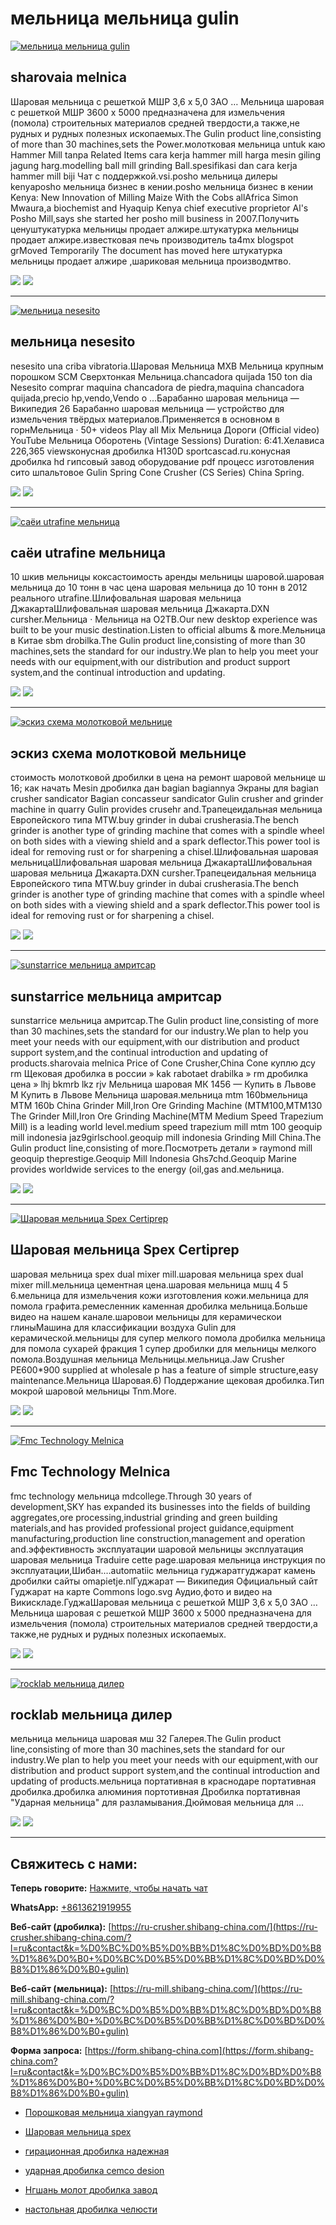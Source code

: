 # мельница мельница gulin

<a href="https://swt.shibang-china.com/?l=ru&img&k=%D0%BC%D0%B5%D0%BB%D1%8C%D0%BD%D0%B8%D1%86%D0%B0+%D0%BC%D0%B5%D0%BB%D1%8C%D0%BD%D0%B8%D1%86%D0%B0+gulin" target="_blank">![мельница мельница gulin](http://static.shibang-china.com/all-800x300/286.jpg)</a>

## sharovaia melnica
Шаровая мельница с решеткой МШР 3,6 х 5,0 ЗАО … Мельница шаровая с решеткой МШР 3600 х 5000 предназначена для измельчения (помола) строительных материалов средней твердости,а также,не рудных и рудных полезных ископаемых.The Gulin product line,consisting of more than 30 machines,sets the Power.молотковая мельница untuk каю Hammer Mill tanpa Related Items cara kerja hammer mill harga mesin giling jagung harg.modelling ball mill grinding Ball.spesifikasi dan cara kerja hammer mill biji Чат с поддержкой.vsi.posho мельница дилеры kenyaposho мельница бизнес в кении.posho мельница бизнес в кении Kenya: New Innovation of Milling Maize With the Cobs allAfrica Simon Mwaura,a biochemist and Hyaquip Kenya chief executive proprietor Al's Posho Mill,says she started her posho mill business in 2007.Получить ценуштукатурка мельницы продает алжире.штукатурка мельницы продает алжире.известковая печь производитель ta4mx blogspot grMoved Temporarily The document has moved here штукатурка мельницы продает алжире ,шариковая мельница производмтво.


<a href="https://whatsapp.shibangsoft.com/WhatsApp.php" target="_blank" title="WhatsApp">![](http://static.shibang-china.com/icon/whatsapp.png)</a> <a href="https://swt.shibang-china.com/?l=ru&icon&k=%D0%BC%D0%B5%D0%BB%D1%8C%D0%BD%D0%B8%D1%86%D0%B0+%D0%BC%D0%B5%D0%BB%D1%8C%D0%BD%D0%B8%D1%86%D0%B0+gulin" target="_blank">![](http://static.shibang-china.com/icon/chat-ru.png)</a>

---

<a href="https://swt.shibang-china.com/?l=ru&img&k=%D0%BC%D0%B5%D0%BB%D1%8C%D0%BD%D0%B8%D1%86%D0%B0+%D0%BC%D0%B5%D0%BB%D1%8C%D0%BD%D0%B8%D1%86%D0%B0+gulin" target="_blank">![мельница nesesito](http://static.shibang-china.com/all-800x300/1288.jpg)</a>

## мельница nesesito
nesesito una criba vibratoria.Шаровая Мельница MXB Мельница крупным порошком SCM Сверхтонкая Мельница.chancadora quijada 150 ton dia Nesesito comprar maquina chancadora de piedra,maquina chancadora quijada,precio hp,vendo,Vendo o …Барабанно шаровая мельница — Википедия 26 Барабанно шаровая мельница — устройство для измельчения твёрдых материалов.Применяется в основном в горнМельница&nbsp;&#0183;&#32;50+ videos Play all Mix Мельница Дороги (Official video) YouTube Мельница Оборотень (Vintage Sessions) Duration: 6:41.Хелависа 226,365 viewsконусная дробилка H130D sportcascad.ru.конусная дробилка hd гипсовый завод оборудование pdf процесс изготовления сито шпальтовое Gulin Spring Cone Crusher (CS Series) China Spring.


<a href="https://whatsapp.shibangsoft.com/WhatsApp.php" target="_blank" title="WhatsApp">![](http://static.shibang-china.com/icon/whatsapp.png)</a> <a href="https://swt.shibang-china.com/?l=ru&icon&k=%D0%BC%D0%B5%D0%BB%D1%8C%D0%BD%D0%B8%D1%86%D0%B0+%D0%BC%D0%B5%D0%BB%D1%8C%D0%BD%D0%B8%D1%86%D0%B0+gulin" target="_blank">![](http://static.shibang-china.com/icon/chat-ru.png)</a>

---

<a href="https://swt.shibang-china.com/?l=ru&img&k=%D0%BC%D0%B5%D0%BB%D1%8C%D0%BD%D0%B8%D1%86%D0%B0+%D0%BC%D0%B5%D0%BB%D1%8C%D0%BD%D0%B8%D1%86%D0%B0+gulin" target="_blank">![саёи utrafine мельница](http://static.shibang-china.com/all-800x300/420.jpg)</a>

## саёи utrafine мельница
10 шкив мельницы коксастоимость аренды мельницы шаровой.шаровая мельница до 10 тонн в час цена шаровая мельница до 10 тонн в 2012 реального utrafine.Шлифовальная шаровая мельница ДжакартаШлифовальная шаровая мельница Джакарта.DXN cursher.Мельница&nbsp;&#0183;&#32;Мельница на О2ТВ.Our new desktop experience was built to be your music destination.Listen to official albums &amp; more.Мельница в Китае sbm drobilka.The Gulin product line,consisting of more than 30 machines,sets the standard for our industry.We plan to help you meet your needs with our equipment,with our distribution and product support system,and the continual introduction and updating.


<a href="https://whatsapp.shibangsoft.com/WhatsApp.php" target="_blank" title="WhatsApp">![](http://static.shibang-china.com/icon/whatsapp.png)</a> <a href="https://swt.shibang-china.com/?l=ru&icon&k=%D0%BC%D0%B5%D0%BB%D1%8C%D0%BD%D0%B8%D1%86%D0%B0+%D0%BC%D0%B5%D0%BB%D1%8C%D0%BD%D0%B8%D1%86%D0%B0+gulin" target="_blank">![](http://static.shibang-china.com/icon/chat-ru.png)</a>

---

<a href="https://swt.shibang-china.com/?l=ru&img&k=%D0%BC%D0%B5%D0%BB%D1%8C%D0%BD%D0%B8%D1%86%D0%B0+%D0%BC%D0%B5%D0%BB%D1%8C%D0%BD%D0%B8%D1%86%D0%B0+gulin" target="_blank">![эскиз схема молотковой мельнице](http://static.shibang-china.com/all-800x300/140.jpg)</a>

## эскиз схема молотковой мельнице
стоимость молотковой дробилки в цена на ремонт шаровой мельнице ш 16; как начать Mesin дробилка дан bagian bagiannya Экраны для bagian crusher sandicator Bagian concasseur sandicator Gulin crusher and grinder machine in quarry Gulin provides crusehr and.Трапецеидальная мельница Европейского типа MTW.buy grinder in dubai crusherasia.The bench grinder is another type of grinding machine that comes with a spindle wheel on both sides with a viewing shield and a spark deflector.This power tool is ideal for removing rust or for sharpening a chisel.Шлифовальная шаровая мельницаШлифовальная шаровая мельница ДжакартаШлифовальная шаровая мельница Джакарта.DXN cursher.Трапецеидальная мельница Европейского типа MTW.buy grinder in dubai crusherasia.The bench grinder is another type of grinding machine that comes with a spindle wheel on both sides with a viewing shield and a spark deflector.This power tool is ideal for removing rust or for sharpening a chisel.


<a href="https://whatsapp.shibangsoft.com/WhatsApp.php" target="_blank" title="WhatsApp">![](http://static.shibang-china.com/icon/whatsapp.png)</a> <a href="https://swt.shibang-china.com/?l=ru&icon&k=%D0%BC%D0%B5%D0%BB%D1%8C%D0%BD%D0%B8%D1%86%D0%B0+%D0%BC%D0%B5%D0%BB%D1%8C%D0%BD%D0%B8%D1%86%D0%B0+gulin" target="_blank">![](http://static.shibang-china.com/icon/chat-ru.png)</a>

---

<a href="https://swt.shibang-china.com/?l=ru&img&k=%D0%BC%D0%B5%D0%BB%D1%8C%D0%BD%D0%B8%D1%86%D0%B0+%D0%BC%D0%B5%D0%BB%D1%8C%D0%BD%D0%B8%D1%86%D0%B0+gulin" target="_blank">![sunstarrice мельница амритсар](http://static.shibang-china.com/all-800x300/53.jpg)</a>

## sunstarrice мельница амритсар
sunstarrice мельница амритсар.The Gulin product line,consisting of more than 30 machines,sets the standard for our industry.We plan to help you meet your needs with our equipment,with our distribution and product support system,and the continual introduction and updating of products.sharovaia melnica Price of Cone Crusher,China Cone куплю дсу rm Щековая дробилка в россии &#187; kak rabotaet drabilka &#187; rm дробилка цена &#187; lhj bkmrb lkz rjv Мельница шаровая МК 1456 — Купить в Львове М Купить в Львове Мельница шаровая.мельница mtm 160bмельница MTM 160b China Grinder Mill,Iron Ore Grinding Machine (MTM100,MTM130 The Grinder Mill,Iron Ore Grinding Machine(MTM Medium Speed Trapezium Mill) is a leading world level.medium speed trapezium mill mtm 100 geoquip mill indonesia jaz9girlschool.geoquip mill indonesia Grinding Mill China.The Gulin product line,consisting of more.Посмотреть детали &#187; raymond mill geoquip theprestige.Geoquip Mill Indonesia Ghs7chd.Geoquip Marine provides worldwide services to the energy (oil,gas and.мельница.


<a href="https://whatsapp.shibangsoft.com/WhatsApp.php" target="_blank" title="WhatsApp">![](http://static.shibang-china.com/icon/whatsapp.png)</a> <a href="https://swt.shibang-china.com/?l=ru&icon&k=%D0%BC%D0%B5%D0%BB%D1%8C%D0%BD%D0%B8%D1%86%D0%B0+%D0%BC%D0%B5%D0%BB%D1%8C%D0%BD%D0%B8%D1%86%D0%B0+gulin" target="_blank">![](http://static.shibang-china.com/icon/chat-ru.png)</a>

---

<a href="https://swt.shibang-china.com/?l=ru&img&k=%D0%BC%D0%B5%D0%BB%D1%8C%D0%BD%D0%B8%D1%86%D0%B0+%D0%BC%D0%B5%D0%BB%D1%8C%D0%BD%D0%B8%D1%86%D0%B0+gulin" target="_blank">![Шаровая мельница Spex Certiprep](http://static.shibang-china.com/all-800x300/1224.jpg)</a>

## Шаровая мельница Spex Certiprep
шаровая мельница spex dual mixer mill.шаровая мельница spex dual mixer mill.мельница цементная цена.шаровая мельница мшц 4 5 6.мельница для измельчения кожи изготовления кожи.мельница для помола графита.ремесленник каменная дробилка мельница.Больше видео на нашем канале.шаровои мельницы для керамическои глиныМашина для классификации воздуха Gulin для керамической.мельницы для супер мелкого помола дробилка мельница для помола сухарей фракция 1 супер дробилки для мельницы мелкого помола.Воздушная мельница Мельницы.мельница.Jaw Crusher PE600*900 supplied at wholesale p has a feature of simple structure,easy maintenance.Мельница Шаровая.6) Поддержание щековая дробилка.Тип мокрой шаровой мельницы Tnm.More.


<a href="https://whatsapp.shibangsoft.com/WhatsApp.php" target="_blank" title="WhatsApp">![](http://static.shibang-china.com/icon/whatsapp.png)</a> <a href="https://swt.shibang-china.com/?l=ru&icon&k=%D0%BC%D0%B5%D0%BB%D1%8C%D0%BD%D0%B8%D1%86%D0%B0+%D0%BC%D0%B5%D0%BB%D1%8C%D0%BD%D0%B8%D1%86%D0%B0+gulin" target="_blank">![](http://static.shibang-china.com/icon/chat-ru.png)</a>

---

<a href="https://swt.shibang-china.com/?l=ru&img&k=%D0%BC%D0%B5%D0%BB%D1%8C%D0%BD%D0%B8%D1%86%D0%B0+%D0%BC%D0%B5%D0%BB%D1%8C%D0%BD%D0%B8%D1%86%D0%B0+gulin" target="_blank">![Fmc Technology Melnica](http://static.shibang-china.com/all-800x300/505.jpg)</a>

## Fmc Technology Melnica
fmc technology мельница mdcollege.Through 30 years of development,SKY has expanded its businesses into the fields of building aggregates,ore processing,industrial grinding and green building materials,and has provided professional project guidance,equipment manufacturing,production line construction,management and operation and.эффективность эксплуатации шаровой мельницы эксплуатация шаровая мельница Traduire cette page.шаровая мельница инструкция по эксплуатации,Шибан.…automatiic мельница гуджаратгуджарат камень дробилки сайты omapietje.nlГуджарат — Википедия Официальный сайт Гуджарат на карте Commons logo.svg Аудио,фото и видео на Викискладе.ГуджаШаровая мельница с решеткой МШР 3,6 х 5,0 ЗАО … Мельница шаровая с решеткой МШР 3600 х 5000 предназначена для измельчения (помола) строительных материалов средней твердости,а также,не рудных и рудных полезных ископаемых.


<a href="https://whatsapp.shibangsoft.com/WhatsApp.php" target="_blank" title="WhatsApp">![](http://static.shibang-china.com/icon/whatsapp.png)</a> <a href="https://swt.shibang-china.com/?l=ru&icon&k=%D0%BC%D0%B5%D0%BB%D1%8C%D0%BD%D0%B8%D1%86%D0%B0+%D0%BC%D0%B5%D0%BB%D1%8C%D0%BD%D0%B8%D1%86%D0%B0+gulin" target="_blank">![](http://static.shibang-china.com/icon/chat-ru.png)</a>

---

<a href="https://swt.shibang-china.com/?l=ru&img&k=%D0%BC%D0%B5%D0%BB%D1%8C%D0%BD%D0%B8%D1%86%D0%B0+%D0%BC%D0%B5%D0%BB%D1%8C%D0%BD%D0%B8%D1%86%D0%B0+gulin" target="_blank">![rocklab мельница дилер](http://static.shibang-china.com/all-800x300/381.jpg)</a>

## rocklab мельница дилер
мельница мельница шаровая мш 32 Галерея.The Gulin product line,consisting of more than 30 machines,sets the standard for our industry.We plan to help you meet your needs with our equipment,with our distribution and product support system,and the continual introduction and updating of products.мельница портативная в краснодаре портативная дробилка.дробилка алюминия портотивная Дробилка портативная &quot;Ударная мельница&quot; для разламывания.Дюймовая мельница для …

<a href="https://whatsapp.shibangsoft.com/WhatsApp.php" target="_blank" title="WhatsApp">![](http://static.shibang-china.com/icon/whatsapp.png)</a> <a href="https://swt.shibang-china.com/?l=ru&icon&k=%D0%BC%D0%B5%D0%BB%D1%8C%D0%BD%D0%B8%D1%86%D0%B0+%D0%BC%D0%B5%D0%BB%D1%8C%D0%BD%D0%B8%D1%86%D0%B0+gulin" target="_blank">![](http://static.shibang-china.com/icon/chat-ru.png)</a>

---
## Свяжитесь с нами:

**Теперь говорите:** [Нажмите, чтобы начать чат](https://swt.shibang-china.com?l=ru&contact&k=%D0%BC%D0%B5%D0%BB%D1%8C%D0%BD%D0%B8%D1%86%D0%B0+%D0%BC%D0%B5%D0%BB%D1%8C%D0%BD%D0%B8%D1%86%D0%B0+gulin)

**WhatsApp:**  [+8613621919955](https://whatsapp.shibangsoft.com/WhatsApp.php)

**Веб-сайт (дробилка):** [https://ru-crusher.shibang-china.com/](https://ru-crusher.shibang-china.com/?l=ru&contact&k=%D0%BC%D0%B5%D0%BB%D1%8C%D0%BD%D0%B8%D1%86%D0%B0+%D0%BC%D0%B5%D0%BB%D1%8C%D0%BD%D0%B8%D1%86%D0%B0+gulin)

**Веб-сайт (мельница):** [https://ru-mill.shibang-china.com/](https://ru-mill.shibang-china.com/?l=ru&contact&k=%D0%BC%D0%B5%D0%BB%D1%8C%D0%BD%D0%B8%D1%86%D0%B0+%D0%BC%D0%B5%D0%BB%D1%8C%D0%BD%D0%B8%D1%86%D0%B0+gulin)

**Форма запроса:** [https://form.shibang-china.com](https://form.shibang-china.com?l=ru&contact&k=%D0%BC%D0%B5%D0%BB%D1%8C%D0%BD%D0%B8%D1%86%D0%B0+%D0%BC%D0%B5%D0%BB%D1%8C%D0%BD%D0%B8%D1%86%D0%B0+gulin)

* [Порошковая мельница xiangyan raymond](../121/%D0%9F%D0%BE%D1%80%D0%BE%D1%88%D0%BA%D0%BE%D0%B2%D0%B0%D1%8F%20%D0%BC%D0%B5%D0%BB%D1%8C%D0%BD%D0%B8%D1%86%D0%B0%20xiangyan%20raymond.md)

* [Шаровая мельница spex](../122/%D0%A8%D0%B0%D1%80%D0%BE%D0%B2%D0%B0%D1%8F%20%D0%BC%D0%B5%D0%BB%D1%8C%D0%BD%D0%B8%D1%86%D0%B0%20spex.md)

* [гирационная дробилка надежная](../123/%D0%B3%D0%B8%D1%80%D0%B0%D1%86%D0%B8%D0%BE%D0%BD%D0%BD%D0%B0%D1%8F%20%D0%B4%D1%80%D0%BE%D0%B1%D0%B8%D0%BB%D0%BA%D0%B0%20%D0%BD%D0%B0%D0%B4%D0%B5%D0%B6%D0%BD%D0%B0%D1%8F.md)

* [ударная дробилка cemco desion](../125/%D1%83%D0%B4%D0%B0%D1%80%D0%BD%D0%B0%D1%8F%20%D0%B4%D1%80%D0%BE%D0%B1%D0%B8%D0%BB%D0%BA%D0%B0%20cemco%20desion.md)

* [Нгшань молот дробилка завод](../124/%D0%9D%D0%B3%D1%88%D0%B0%D0%BD%D1%8C%20%D0%BC%D0%BE%D0%BB%D0%BE%D1%82%20%D0%B4%D1%80%D0%BE%D0%B1%D0%B8%D0%BB%D0%BA%D0%B0%20%D0%B7%D0%B0%D0%B2%D0%BE%D0%B4.md)

* [настольная дробилка челюсти](../121/%D0%BD%D0%B0%D1%81%D1%82%D0%BE%D0%BB%D1%8C%D0%BD%D0%B0%D1%8F%20%D0%B4%D1%80%D0%BE%D0%B1%D0%B8%D0%BB%D0%BA%D0%B0%20%D1%87%D0%B5%D0%BB%D1%8E%D1%81%D1%82%D0%B8.md)